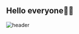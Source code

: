 ## Hello everyone👋🏻
![header](https://capsule-render.vercel.app/api?type=venom&color=A9D0F5&height=300&section=header&text=Welcome!&fontSize=90)
<!--
**Minchaewon/Minchaewon** is a ✨ _special_ ✨ repository because its `README.md` (this file) appears on your GitHub profile.

Here are some ideas to get you started:

- 🔭 I’m currently working on ...
- 🌱 I’m currently learning ...
- 👯 I’m looking to collaborate on ...
- 🤔 I’m looking for help with ...
- 💬 Ask me about ...
- 📫 How to reach me: ...
- 😄 Pronouns: ...
- ⚡ Fun fact: ...
-->
